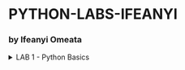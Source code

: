 # PYTHON-LABS-IFEANYI
### by Ifeanyi Omeata

<details>
  <summary>LAB 1 - Python Basics</summary>

  ###

  <a href="" target="_blank"><img src="https://github.com/user-attachments/assets/7d723f5f-921a-4eec-8c96-29b611d67a9e" width="720" height="400" /></a>

  ### 1. Print String
  - [ ] Print "Hello World"
  ```py
  print("Hello World!")
  
  if __name__ == '__main__':
      print('Completed!')
  ```

  ### 2. Viewing Current Users
  - [ ] **On the left-hand side, click on "Users" to view the current user list.**

  ### 3. Create a New IAM User and Set Password
  - [ ] **Click on "Create user."**
  - [ ] **Enter a username (e.g., admin).**
  - [ ] **Select "Provide user access to the AWS Management Console."**
  - [ ] **Choose "I want to Create an IAM user" option.**
  - [ ] **Choose "Custom password" and enter your password.**
  - [ ] **Uncheck "Users must create a new password at next sign-in.”**
  - [ ] **Click "Next".**

  ### 4. Create a User Group and Assign Permissions
  - [ ] **Choose "Add user to group."**
  - [ ] **Click "Create group."**
  - [ ] **Name the group (e.g., administration).**
  - [ ] **Attach "AdministratorAccess" policy to the group.**
  - [ ] **Click "Create user group".**
  - [ ] **Add the user to the newly created admin group by selecting the group.**
  - [ ] **Click "Next".**


</details>
